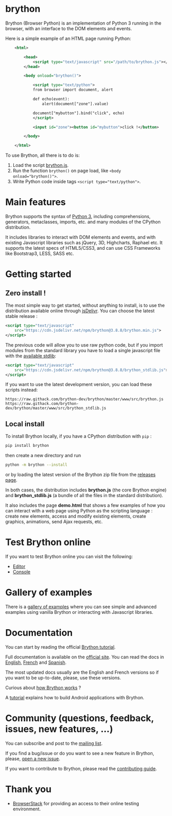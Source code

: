 brython
=======

Brython (Browser Python) is an implementation of Python 3 running in the
browser, with an interface to the DOM elements and events.

Here is a simple example of an HTML page running Python:

```xml
    <html>

        <head>
            <script type="text/javascript" src="/path/to/brython.js"></script>
        </head>

        <body onload="brython()">

            <script type="text/python">
            from browser import document, alert

            def echo(event):
                alert(document["zone"].value)

            document["mybutton"].bind("click", echo)
            </script>

            <input id="zone"><button id="mybutton">click !</button>

        </body>

    </html>
```

To use Brython, all there is to do is:

1. Load the script [brython.js](http://brython.info/src/brython.js "Brython from the site brython.info").
2. Run the function `brython()` on page load, like `<body onload="brython()">`.
3. Write Python code inside tags `<script type="text/python">`.


Main features
=============
Brython supports the syntax of [Python 3](https://www.python.org "Python Homepage"),
including comprehensions, generators, metaclasses, imports, etc.
and many modules of the CPython distribution.

It includes libraries to interact with DOM elements and events,
and with existing Javascript libraries such as jQuery, 3D, Highcharts, Raphael etc.
It supports the latest specs of HTML5/CSS3, and can use CSS Frameworks like
Bootstrap3, LESS, SASS etc.


Getting started
===============
Zero install !
--------------
The most simple way to get started, without anything to install, is to use the
distribution available online through [jsDelivr](https://www.jsdelivr.com/).
You can choose the latest stable release :

```xml
<script type="text/javascript"
    src="https://cdn.jsdelivr.net/npm/brython@3.8.8/brython.min.js">
</script>
```

The previous code will allow you to use raw python code, but if you import
modules from the standard library you have to load a single javascript file
with the [available stdlib](https://github.com/brython-dev/brython/tree/master/www/src/Lib):

```xml
<script type="text/javascript"
    src="https://cdn.jsdelivr.net/npm/brython@3.8.8/brython_stdlib.js">
</script>
```

If you want to use the latest development version, you can load these scripts
instead:
```
https://raw.githack.com/brython-dev/brython/master/www/src/brython.js
https://raw.githack.com/brython-dev/brython/master/www/src/brython_stdlib.js
```

Local install
-------------
To install Brython locally, if you have a CPython distribution with `pip` :

```bash
pip install brython
```

then create a new directory and run

```bash
python -m brython --install
```

or by loading the latest version of the Brython zip file from the
[releases page](https://github.com/brython-dev/brython/releases).

In both cases, the distribution includes __brython.js__ (the core Brython engine)
and __brython_stdlib.js__ (a bundle of all the files in the standard distribution).

It also includes the page __demo.html__ that shows a few examples of how you
can interact with a web page using Python as the scripting language : create
new elements, access and modify existing elements, create graphics, animations,
send Ajax requests, etc.

Test Brython online
===================
If you want to test Brython online you can visit the following:

- [Editor](http://brython.info/tests/editor.html "Online Brython Editor")
- [Console](http://brython.info/tests/console.html "Online Brython Console")


Gallery of examples
===================
There is a [gallery of examples](http://brython.info/gallery/gallery_en.html "gallery of examples")
where you can see simple and advanced examples using vanilla Brython or
interacting with Javascript libraries.


Documentation
=============
You can start by reading the official [Brython tutorial](https://brython.info/static_tutorial/en/index.html).

Full documentation is available on the [official site](http://www.brython.info "Brython Homepage").
You can read the docs in [English](http://brython.info/static_doc/en/intro.html),
[French](http://brython.info/static_doc/fr/intro.html) and
[Spanish](http://brython.info/static_doc/es/intro.html).

The most updated docs usually are the English and French versions so if you
want to be up-to-date, please, use these versions.

Curious about [how Brython works](https://github.com/brython-dev/brython/wiki/How%20Brython%20works) ?

A [tutorial](https://github.com/brython-dev/brython/wiki/Writing-an-Android-application)
explains how to build Android applications with Brython.

Community (questions, feedback, issues, new features, ...)
==========================================================
You can subscribe and post to the
[mailing list](https://groups.google.com/forum/?fromgroups=#!forum/brython "Brython Main Mailing List").

If you find a bug/issue or do you want to see a new feature in Brython, please,
[open a new issue](https://github.com/brython-dev/brython/issues "Brython GitHub Issues").

If you want to contribute to Brython, please read the [contributing guide](https://github.com/brython-dev/brython/blob/master/CONTRIBUTING.md).

Thank you
=========

- [BrowserStack](http://www.browserstack.com) for providing an access
to their online testing environment.
